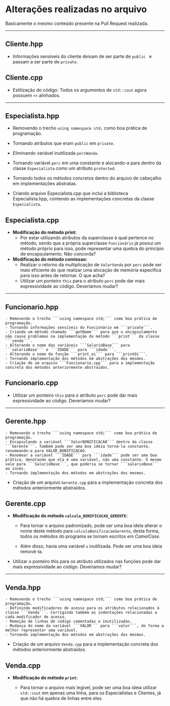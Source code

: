 # Alterações realizadas no arquivo

Basicamente o mesmo conteúdo presente na Pull Request realizada.

---

## 	Cliente.hpp

   - Informações sensíveis do cliente deixam de ser parte de ```public ``` e passam a ser parte de ```private```.



## 	Cliente.cpp

 - Estilização do código: Todos os argumentos de ```std::cout``` agora possuem ```<<``` alinhados.



---

## 	Especialista.hpp

- Removendo o trecho ```using namespace std;``` como boa prática de programação.

- Tornando atributos que eram ```public``` em ```private```.

- Eliminando variável inutilizada ```percWanda```.
- Tornando variável ```perc``` em uma constante e alocando-a para dentro da classe ```Especialista``` como um atributo ```protected```.
- Tornando todos os métodos concretos dentro do arquivo de cabeçalho em implementações abstratas.
- Criando arquivo Especialista.cpp que inclui a biblioteca Especialista.hpp, contendo as implementações concretas da classe ```Especialista```.



## 	Especialista.cpp

 - **Modificação do método print:** 
   - Por estar utilizando atributos da superclasse à qual pertence no método, sendo que a própria superclasse ```Funcionário``` já possui um método próprio para isso, pode representar uma quebra do princípio de encapsulamento. Não concorda?
 - **Modificação do método comissao:**
   - Realizar o retorno da multiplicação de ```ValorVenda```  por ```perc``` pode ser mais eficiente do que realizar uma alocação de memória específica para isso antes de retornar. O que acha?
   - Utilizar um ponteiro ```this``` para o atributo ```perc``` pode dar mais expressividade ao código. Deveríamos mudar?



---

## 	Funcionario.hpp

	- Removendo o trecho ```using namespace std;``` como boa prática de programação.
	- Tornando informações sensíveis do Funcionário em ```private```.
	- Criando um método chamado ```getName``` para que o encapsulamento não cause problemas na implementação do método ```print``` da classe ```venda```.
	- Alterando o nome das variáveis ```SalarioBase``` para ```salarioBase``` e ```IDADE``` para ```idade```.
	- Alterando o nome da função ```print_oi``` para ```printOi```.
	- Tornando implementação dos métodos em abstrações dos mesmos.
	- Criação de um arquivo ```Funcionario.cpp``` para a implementação concreta dos métodos anteriormente abstraídos.



## 	Funcionario.cpp

 - Utilizar um ponteiro ```this``` para o atributo ```perc``` pode dar mais expressividade ao código. Deveríamos mudar?



---

## 	Gerente.hpp

	- Removendo o trecho ```using namespace std;``` como boa prática de programação.
	- Encapsulando a variável ```ValorBONIFICACAO``` dentro da classe ```Gerente```. Também pode ser uma boa ideia torná-la constante, renomeando-a para VALOR_BONIFICACAO.
	- Renomear a variável ```IDADE``` para ```idade``` pode ser uma boa prática, denotando que ela é uma variável, não uma constante. O mesmo vale para ```SalarioBase```, que poderia se tornar ```salarioBase``` ao invés.
	- Tornando implementação dos métodos em abstrações dos mesmos.
 - Criação de um arquivo ```Gerente.cpp``` para a implementação concreta dos métodos anteriormente abstraídos.



## 	Gerente.cpp

- **Modificação do método ```calcula_BONIFICACAO_GERENTE```:** 

  - Para tornar o arquivo padronizado, pode ser uma boa ideia alterar o nome deste método para ```calculaBonificacaoGerente```, desta forma, todos os métodos do programa se tornam escritos em _CamelCase_.

  - Além disso, havia uma variável ```x``` inutilizada. Pode ser uma boa ideia removê-la.

    

- Utilizar o ponteiro this para os atributo utilizados nas funções pode dar mais expressividade ao código. Deveríamos mudar?



---

## 	Venda.hpp

	- Removendo o trecho ```using namespace std;``` como boa prática de programação.
	- Definindo modificadores de acesso para os atributos relacionados à classe ```Venda```. Corrigindo também as indentações relacionadas a cada modificador de acesso.
	- Remoção de linhas de código comentadas e inutilizadas.
	- Mudança do nome da variável ```VALOR``` para ```valor```, de forma a melhor representar uma variável.
	- Tornando implementação dos métodos em abstrações dos mesmos.
 - Criação de um arquivo ```Venda.cpp``` para a implementação concreta dos métodos anteriormente abstraídos.



## 	Venda.cpp

 - **Modificação do método ```print```:** 

   - Para tornar o arquivo mais legível, pode ser uma boa ideia utilizar ```std::cout``` em apenas uma linha, para os Especialistas e Clientes, já que não há quebra de linhas entre eles.

   